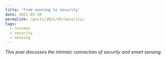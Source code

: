 ```yaml
---
title: 'From sensing to security'
date: 2021-05-20
permalink: /posts/2021/05/Security/
tags:
  - reviews
  - security
  - sensing
---
```

*This post discusses the intrinsic connection of security and smart sensing.*
